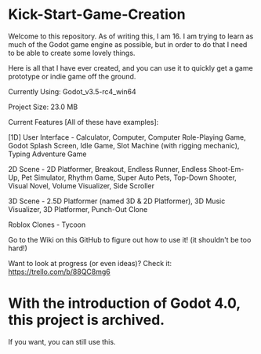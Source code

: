 # Kick-Start-Game-Creation

Welcome to this repository. As of writing this, I am 16. I am trying to learn as much of the Godot game engine as possible, but in order to do that I need to be able to create some lovely things.

Here is all that I have ever created, and you can use it to quickly get a game prototype or indie game off the ground.

Currently Using: Godot_v3.5-rc4_win64

Project Size: 23.0 MB

Current Features [All of these have examples]:

[1D] User Interface - Calculator, Computer, Computer Role-Playing Game, Godot Splash Screen, Idle Game, Slot Machine (with rigging mechanic), Typing Adventure Game

2D Scene - 2D Platformer, Breakout, Endless Runner, Endless Shoot-Em-Up, Pet Simulator, Rhythm Game, Super Auto Pets, Top-Down Shooter, Visual Novel, Volume Visualizer, Side Scroller

3D Scene - 2.5D Platformer (named 3D & 2D Platformer), 3D Music Visualizer, 3D Platformer, Punch-Out Clone

Roblox Clones - Tycoon

Go to the Wiki on this GitHub to figure out how to use it! (it shouldn't be too hard!)

Want to look at progress (or even ideas)? Check it: https://trello.com/b/88QC8mg6

# With the introduction of Godot 4.0, this project is archived.

If you want, you can still use this.
